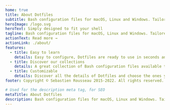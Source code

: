 ```yaml
---
home: true
title: About Dotfiles
subtitle: Bash configuration files for macOS, Linux and Windows. Tailored to your needs and usage.
heroImage: /logo.svg
heroText: Simply designed to fit your shell
tagline: Bash configuration files for macOS, Linux and Windows. Tailored to your needs and usage.
actionText: Read more →
actionLink: ./about/
features:
  - title: Easy to learn
    details: Easy to configure, Dotfiles are ready to use in seconds and ideal for customizing your shell and applications.
  - title: Discover our collections
    details: A great collection of Bash configuration files available to you free of charge and much more.
  - title: Customizable
    details: Discover all the details of Dotfiles and choose the ones you prefer.
footer: Copyright © Sebastien Rousseau 2015-2022. All rights reserved.

# Used for the description meta tag, for SEO
metaTitle: About Dotfiles
description: Bash configuration files for macOS, Linux and Windows. Tailored to your needs and usage.
---
```

